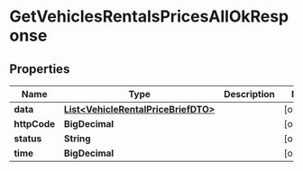 

# GetVehiclesRentalsPricesAllOkResponse


## Properties

| Name | Type | Description | Notes |
|------------ | ------------- | ------------- | -------------|
|**data** | [**List&lt;VehicleRentalPriceBriefDTO&gt;**](VehicleRentalPriceBriefDTO.md) |  |  [optional] |
|**httpCode** | **BigDecimal** |  |  [optional] |
|**status** | **String** |  |  [optional] |
|**time** | **BigDecimal** |  |  [optional] |



